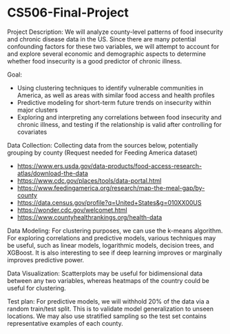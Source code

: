 # CS506-Final-Project
Project Description:
We will analyze county-level patterns of food insecurity and chronic disease data in the US. Since there are many potential confounding factors for these two variables, we will attempt to account for and explore several economic and demographic aspects to determine whether food insecurity is a good predictor of chronic illness.

Goal:
- Using clustering techniques to identify vulnerable communities in America, as well as areas with similar food access and health profiles
- Predictive modeling for short-term future trends on insecurity within major clusters
- Exploring and interpreting any correlations between food insecurity and chronic illness, and testing if the relationship is valid after controlling for covariates

Data Collection:
Collecting data from the sources below, potentially grouping by county (Request needed for Feeding America dataset)
- https://www.ers.usda.gov/data-products/food-access-research-atlas/download-the-data
- https://www.cdc.gov/places/tools/data-portal.html
- https://www.feedingamerica.org/research/map-the-meal-gap/by-county
- https://data.census.gov/profile?q=United+States&g=010XX00US
- https://wonder.cdc.gov/welcomet.html
- https://www.countyhealthrankings.org/health-data

Data Modeling:
For clustering purposes, we can use the k-means algorithm. For exploring correlations and predictive models, various techniques may be useful, such as linear models, logarithmic models, decision trees, and XGBoost. It is also interesting to see if deep learning improves or marginally improves predictive power.

Data Visualization:
Scatterplots may be useful for bidimensional data between any two variables, whereas heatmaps of the country could be useful for clustering.

Test plan:
For predictive models, we will withhold 20% of the data via a random train/test split. This is to validate model generalization to unseen locations. We may also use stratified sampling so the test set contains representative examples of each county. 
